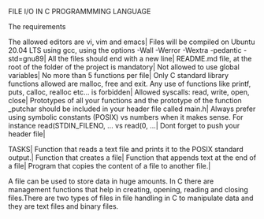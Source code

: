 FILE I/O IN C PROGRAMMMING LANGUAGE

The requirements

The allowed editors are vi, vim and emacs|
Files will be compiled on Ubuntu 20.04 LTS using gcc, using the options -Wall -Werror -Wextra -pedantic -std=gnu89|
All the files should end with a new line|
README.md file, at the root of the folder of the project is mandatory|
Not allowed to use global variables|
No more than 5 functions per file|
Only C standard library functions allowed are malloc, free and exit. Any use of functions like printf, puts, calloc, realloc etc… is forbidden|
Allowed syscalls: read, write, open, close|
Prototypes of all your functions and the prototype of the function _putchar should be included in your header file called main.h|
Always prefer using symbolic constants (POSIX) vs numbers when it makes sense. For instance read(STDIN_FILENO, ... vs read(0, ...|
Dont forget to push your header file|

TASKS|
Function that reads a text file and prints it to the POSIX standard output.|
Function that creates a file|
Function that appends text at the end of a file|
Program that copies the content of a file to another file.|

A file can be used to store data in huge amounts. In C there are management functions that help in creating, opening, reading and closing files.There are two types of files in file handling in C to manipulate data and they are text files and binary files.

